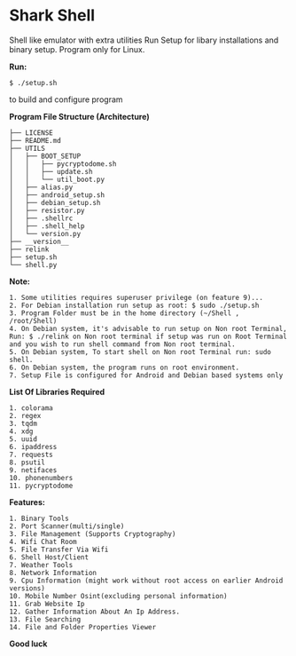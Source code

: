# Shark Shell

Shell like emulator with extra utilities
Run Setup for libary installations and binary setup.
Program only for Linux.

**Run:**

```$ ./setup.sh ``` 

to build and configure program

**Program File Structure (Architecture)**
```Shell/
├── LICENSE
├── README.md
├── UTILS
│   ├── BOOT_SETUP
│   │   ├── pycryptodome.sh
│   │   ├── update.sh
│   │   └── util_boot.py
│   ├── alias.py
│   ├── android_setup.sh
│   ├── debian_setup.sh
│   ├── resistor.py
│   ├── .shellrc
│   ├── .shell_help
│   └── version.py
├── __version__
├── relink
├── setup.sh
└── shell.py

```

**Note:**
```
1. Some utilities requires superuser privilege (on feature 9)...
2. For Debian installation run setup as root: $ sudo ./setup.sh
3. Program Folder must be in the home directory (~/Shell , /root/Shell)
4. On Debian system, it's advisable to run setup on Non root Terminal, Run: $ ./relink on Non root terminal if setup was run on Root Terminal and you wish to run shell command from Non root terminal.
5. On Debian system, To start shell on Non root Terminal run: sudo shell.
6. On Debian system, the program runs on root environment.
7. Setup File is configured for Android and Debian based systems only
```

**List Of Libraries Required**
```
1. colorama
2. regex
3. tqdm
4. xdg
5. uuid
6. ipaddress
7. requests
8. psutil
9. netifaces
10. phonenumbers
11. pycryptodome
```

**Features:**
```
1. Binary Tools
2. Port Scanner(multi/single)
3. File Management (Supports Cryptography)
4. Wifi Chat Room
5. File Transfer Via Wifi
6. Shell Host/Client
7. Weather Tools
8. Network Information
9. Cpu Information (might work without root access on earlier Android versions)
10. Mobile Number Osint(excluding personal information)
11. Grab Website Ip
12. Gather Information About An Ip Address.
13. File Searching
14. File and Folder Properties Viewer
```

**Good luck**
